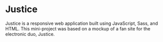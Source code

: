 # Justice
Justice is a responsive web application built using JavaScript, Sass, and HTML. This mini-project was based on a mockup of a fan site for the electronic duo, Justice.
